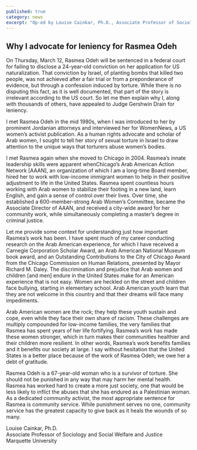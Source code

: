 ```yaml
---
published: true
category: news
excerpt: "Op-ed by Louise Cainkar, Ph.D., Associate Professor of Sociology and Social Welfare and Justice at Marquette University"
---
```


## Why I advocate for leniency for Rasmea Odeh

On Thursday, March 12, Rasmea Odeh will be sentenced in a federal court for failing to disclose a 24-year-old conviction on her application for US naturalization. That conviction by Israel, of planting bombs that killed two people, was not achieved after a fair trial or from a preponderance of evidence, but through a confession induced by torture. While there is no disputing this fact, as it is well documented, that part of the story is irrelevant according to the US court. So let me then explain why I, along with thousands of others, have appealed to Judge Gershwin Drain for leniency. 
 
I met Rasmea Odeh in the mid 1980s, when I was introduced to her by prominent Jordanian attorneys and interviewed her for WomenNews, a US women’s activist publication. As a human rights advocate and scholar of Arab women, I sought to tell her story of sexual torture in Israel to draw attention to the unique ways that torturers abuse women’s bodies. 
 
I met Rasmea again when she moved to Chicago in 2004. Rasmea’s innate leadership skills were apparent whenChicago’s Arab American Action Network [AAAN], an organization of which I am a long-time Board member, hired her to work with low-income immigrant women to help in their positive adjustment to life in the United States. Rasmea spent countless hours working with Arab women to stabilize their footing in a new land, learn English, and gain a sense of control over their lives. Over time, she established a 600-member-strong Arab Women’s Committee, became the Associate Director of AAAN, and received a city-wide award for her community work, while simultaneously completing a master’s degree in criminal justice.
 
Let me provide some context for understanding just how important Rasmea’s work has been. I have spent much of my career conducting research on the Arab American experience, for which I have received a Carnegie Corporation Scholar Award, an Arab American National Museum book award, and an Outstanding Contributions to the City of Chicago Award from the Chicago Commission on Human Relations, presented by Mayor Richard M. Daley. The discrimination and prejudice that Arab women and children [and men] endure in the United States make for an American experience that is not easy. Women are heckled on the street and children face bullying, starting in elementary school. Arab American youth learn that they are not welcome in this country and that their dreams will face many impediments. 
 
Arab American women are the rock; they help these youth sustain and cope, even while they face their own share of racism. These challenges are multiply compounded for low-income families, the very families that Rasmea has spent years of her life fortifying. Rasmea’s work has made these women stronger, which in turn makes their communities healthier and their children more resilient. In other words, Rasmea’s work benefits families and it benefits our society at large. I say without hesitation that the United States is a better place because of the work of Rasmea Odeh; we owe her a debt of gratitude.
 
Rasmea Odeh is a 67-year-old woman who is a survivor of torture. She should not be punished in any way that may harm her mental health. Rasmea has worked hard to create a more just society, one that would be less likely to inflict the abuses that she has endured as a Palestinian woman. As a dedicated community activist, the most appropriate sentence for Rasmea is community service. While punishment serves no one, community service has the greatest capacity to give back as it heals the wounds of so many.


Louise Cainkar, Ph.D.
<br>Associate Professor of Sociology and Social Welfare and Justice
<br>Marquette University